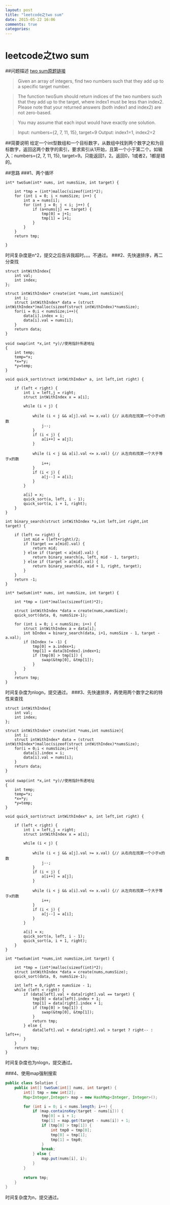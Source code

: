 ```yaml
---
layout: post
title: "leetcode之two sum"
date: 2015-05-22 16:06
comments: true
categories: 
---
```


# leetcode之two sum
##问题描述
[two sum原题链接](https://leetcode.com/problems/two-sum/)
>Given an array of integers, find two numbers such that they add up to a specific target number.<!--more-->

>The function twoSum should return indices of the two numbers such that they add up to the target, where index1 must be less than index2. Please note that your returned answers (both index1 and index2) are not zero-based.

>You may assume that each input would have exactly one solution.

>Input: numbers={2, 7, 11, 15}, target=9
Output: index1=1, index2=2 

##简要说明
给定一个int型数组和一个目标数字，从数组中找到两个数字之和为目标数字，返回这两个数字的索引，要求索引从1开始，且第一个小于第二个。如输入：numbers={2, 7, 11, 15}, target=9。只能返回1，2。返回0，1或者2，1都是错的。   

##思路
###1、两个循环

```objc
int* twoSum(int* nums, int numsSize, int target) {
    
    int *tmp = (int*)malloc(sizeof(int)*2);
    for (int i = 0; i < numsSize; i++) {
        int a = nums[i];
        for (int j = 0; j < i; j++) {
            if (a+nums[j] == target) {
                tmp[0] = j+1;
                tmp[1] = i+1;
            }
        }
    }
    return tmp;
    
}
```
时间复杂度是n^2，提交之后告诉我超时。。。不通过。
###2、先快速排序，再二分查找

```objc
struct intWithIndex{
    int val;
    int index;
};

struct intWithIndex* create(int *nums,int numsSize){
    int i;
    struct intWithIndex* data = (struct intWithIndex*)malloc(sizeof(struct intWithIndex)*numsSize);
    for(i = 0;i < numsSize;i++){
        data[i].index = i;
        data[i].val = nums[i];
    }
    return data;
}

void swap(int *x,int *y)//使用指针传递地址
{
    int temp;
    temp=*x;
    *x=*y;
    *y=temp;
}

void quick_sort(struct intWithIndex* a, int left,int right) {
    
    if (left < right) {
        int i = left,j = right;
        struct intWithIndex x = a[i];
        
        while (i < j) {
            
            while (i < j && a[j].val >= x.val) {// 从右向左找第一个小于x的数
                j--;
            }
            if (i < j) {
                a[i++] = a[j];
            }
            
            while (i < j && a[i].val <= x.val) {// 从左向右找第一个大于等于x的数
                i++;
            }
            if (i < j) {
                a[j--] = a[i];
            }
        }
        
        a[i] = x;
        quick_sort(a, left, i - 1);
        quick_sort(a, i + 1, right);
    }
}

int binary_search(struct intWithIndex *a,int left,int right,int target) {

    if (left <= right) {
        int mid = (left+right)/2;
        if (target == a[mid].val) {
            return mid;
        } else if (target < a[mid].val) {
            return binary_search(a, left, mid - 1, target);
        } else if (target > a[mid].val) {
            return binary_search(a, mid + 1, right, target);
        }
    }
    return -1;
}

int* twoSum(int* nums, int numsSize, int target) {
    
    int *tmp = (int*)malloc(sizeof(int)*2);
    
    struct intWithIndex *data = create(nums,numsSize);
    quick_sort(data, 0, numsSize-1);

    for (int i = 0; i < numsSize; i++) {
        struct intWithIndex a = data[i];
        int bIndex = binary_search(data, i+1, numsSize - 1, target - a.val);
        if (bIndex != -1) {
            tmp[0] = a.index+1;
            tmp[1] = data[bIndex].index+1;
            if (tmp[0] > tmp[1]) {
                swap(&tmp[0], &tmp[1]);
            }
        }
    }
    return tmp;
}
```
时间复杂度为nlogn，提交通过。
###3、先快速排序，再使用两个数字之和的特性来查找

```objc
struct intWithIndex{
    int val;
    int index;
};

struct intWithIndex* create(int *nums,int numsSize){
    int i;
    struct intWithIndex* data = (struct intWithIndex*)malloc(sizeof(struct intWithIndex)*numsSize);
    for(i = 0;i < numsSize;i++){
        data[i].index = i;
        data[i].val = nums[i];
    }
    return data;
}

void swap(int *x,int *y)//使用指针传递地址
{
    int temp;
    temp=*x;
    *x=*y;
    *y=temp;
}

void quick_sort(struct intWithIndex* a, int left,int right) {
    
    if (left < right) {
        int i = left,j = right;
        struct intWithIndex x = a[i];
        
        while (i < j) {
            
            while (i < j && a[j].val >= x.val) {// 从右向左找第一个小于x的数
                j--;
            }
            if (i < j) {
                a[i++] = a[j];
            }
            
            while (i < j && a[i].val <= x.val) {// 从左向右找第一个大于等于x的数
                i++;
            }
            if (i < j) {
                a[j--] = a[i];
            }
        }
        
        a[i] = x;
        quick_sort(a, left, i - 1);
        quick_sort(a, i + 1, right);
    }
}

int *twoSum(int *nums,int numsSize,int target) {
    
    int *tmp = (int*)malloc(sizeof(int)*2);
    struct intWithIndex *data = create(nums,numsSize);
    quick_sort(data, 0, numsSize-1);

    int left = 0,right = numsSize - 1;
    while (left < right) {
        if (data[left].val + data[right].val == target) {
            tmp[0] = data[left].index + 1;
            tmp[1] = data[right].index + 1;
            if (tmp[0] > tmp[1]) {
                swap(&tmp[0], &tmp[1]);
            }
            return tmp;
        } else {
            data[left].val + data[right].val > target ? right-- : left++;
        }
    }
    return tmp;
}
```
时间复杂度也为nlogn，提交通过。

###4、使用map强制搜索

```java
public class Solution {
    public int[] twoSum(int[] nums, int target) {
        int[] tmp = new int[2];
		Map<Integer,Integer> map = new HashMap<Integer, Integer>();

		for (int i = 0; i < nums.length; i++) {
			if (map.containsKey(target - nums[i])) {
				tmp[0] = i + 1;
				tmp[1] = map.get(target - nums[i]) + 1;
				if (tmp[0] > tmp[1]) {
					int tmp0 = tmp[0];
					tmp[0] = tmp[1];
					tmp[1] = tmp0;
				}
				break;
			} else {
				map.put(nums[i], i);
			}
		}
		
		return tmp;
    }
}
```
时间复杂度为n，提交通过。


